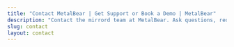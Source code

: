 ```yaml
---
title: "Contact MetalBear | Get Support or Book a Demo | MetalBear"
description: "Contact the mirrord team at MetalBear. Ask questions, request support, or book a live demo to see how mirrord can improve your workflow."
slug: contact
layout: contact
---
```

